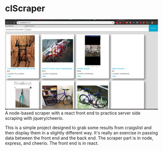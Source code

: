 # clScraper
![screengrab of an early version](/images/ScreenShot.png?raw=true)
A node-based scraper with a react front end to practice server side scraping with jquery/cheerio.

This is a simple project designed to grab some results from craigslist and then display them in a slightly different way. 
It's really an exercise in passing data between the front end and the back end. The scraper part is in node, express, and cheerio. The front end is in react.

